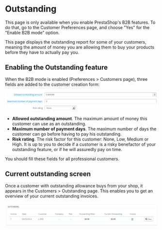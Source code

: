 # Outstanding

This page is only available when you enable PrestaShop's B2B features. To do that, go to the Customer Preferences page, and choose "Yes" for the "Enable B2B mode" option.

This page displays the outstanding report for some of your customers, meaning the amount of money you are allowing them to buy your products before they have to actually pay you.

## Enabling the Outstanding feature <a href="#outstanding-enablingtheoutstandingfeature" id="outstanding-enablingtheoutstandingfeature"></a>

When the B2B mode is enabled (Preferences > Customers page), three fields are added to the customer creation form:

![](../../../.gitbook/assets/23789585.png)

* **Allowed outstanding amount**. The maximum amount of money this customer can use as an outstanding.
* **Maximum number of payment days**. The maximum number of days the customer can go before having to pay his outstanding.
* **Risk rating**. The risk factor for this customer: None, Low, Medium or High. It is up to you to decide if a customer is a risky benefactor of your outstanding feature, or if he will assuredly pay on time.

You should fill these fields for all professional customers.

## Current outstanding screen <a href="#outstanding-currentoutstandingscreen" id="outstanding-currentoutstandingscreen"></a>

Once a customer with outstanding allowance buys from your shop, it appears in the Customers > Outstanding page. This enables you to get an overview of your current outstanding invoices.

![](../../../.gitbook/assets/23789584.png)
